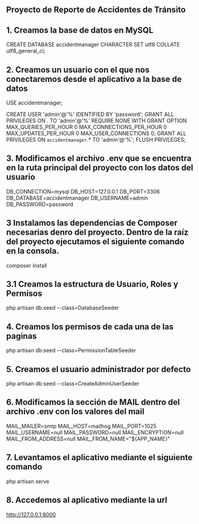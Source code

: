 ## Proyecto de Reporte de Accidentes de Tránsito
## 1. Creamos la base de datos en MySQL

CREATE DATABASE accidentmanager CHARACTER SET utf8 COLLATE utf8_general_ci;

## 2. Creamos un usuario con el que nos conectaremos desde el aplicativo a la base de datos

USE accidentmanager;

CREATE USER 'admin'@'%' IDENTIFIED BY 'password';
GRANT ALL PRIVILEGES ON *.* TO 'admin'@'%' REQUIRE NONE WITH GRANT OPTION MAX_QUERIES_PER_HOUR 0 MAX_CONNECTIONS_PER_HOUR 0 MAX_UPDATES_PER_HOUR 0 MAX_USER_CONNECTIONS 0;
GRANT ALL PRIVILEGES ON `accidentmanager`.* TO 'admin'@'%';
FLUSH PRIVILEGES;

## 3. Modificamos el archivo .env que se encuentra en la ruta principal del proyecto con los datos del usuario

DB_CONNECTION=mysql
DB_HOST=127.0.0.1
DB_PORT=3306
DB_DATABASE=accidentmanager
DB_USERNAME=admin
DB_PASSWORD=password
## 3 Instalamos las dependencias de Composer necesarias denro del proyecto. Dentro de la raíz del proyecto ejecutamos el siguiente comando en la consola.
composer install

## 3.1 Creamos la estructura de Usuario, Roles y Permisos
php artisan db:seed --class=DatabaseSeeder
## 4. Creamos los permisos de cada una de las paginas 
php artisan db:seed --class=PermissionTableSeeder
## 5. Creamos el usuario administrador por defecto
php artisan db:seed --class=CreateAdminUserSeeder
## 6. Modificamos la sección de MAIL dentro del archivo .env con los valores del mail
MAIL_MAILER=smtp
MAIL_HOST=mailhog
MAIL_PORT=1025
MAIL_USERNAME=null
MAIL_PASSWORD=null
MAIL_ENCRYPTION=null
MAIL_FROM_ADDRESS=null
MAIL_FROM_NAME="${APP_NAME}"
## 7. Levantamos el aplicativo mediante el siguiente comando
php artisan serve
## 8. Accedemos al aplicativo mediante la url 
http://127.0.0.1:8000
